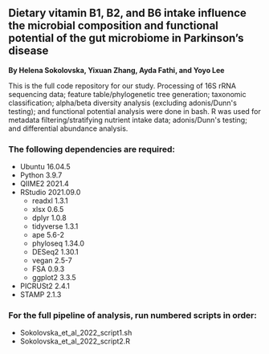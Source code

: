 ## Dietary vitamin B1, B2, and B6 intake influence the microbial composition and functional potential of the gut microbiome in Parkinson’s disease

**By Helena Sokolovska, Yixuan Zhang, Ayda Fathi, and Yoyo Lee**

This is the full code repository for our study. Processing of 16S rRNA sequencing data; feature table/phylogenetic tree generation; taxonomic classification; alpha/beta diversity analysis (excluding adonis/Dunn's testing); and functional potential analysis were done in bash. R was used for metadata filtering/stratifying nutrient intake data; adonis/Dunn's testing; and differential abundance analysis. 

### The following dependencies are required:
- Ubuntu 16.04.5
- Python 3.9.7 
- QIIME2 2021.4
- RStudio 2021.09.0
  - readxl 1.3.1  
  - xlsx 0.6.5 
  - dplyr 1.0.8
  - tidyverse 1.3.1 
  - ape 5.6-2  
  - phyloseq 1.34.0 
  - DESeq2 1.30.1 
  - vegan 2.5-7
  - FSA 0.9.3
  - ggplot2 3.3.5 
- PICRUSt2 2.4.1
- STAMP 2.1.3

### For the full pipeline of analysis, run numbered scripts in order:
- Sokolovska_et_al_2022_script1.sh
- Sokolovska_et_al_2022_script2.R

